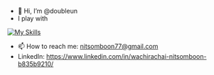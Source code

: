 - 👋 Hi, I’m @doubleun
- I play with

[![My Skills](https://skillicons.dev/icons?i=html,css,js,ts,dart,go,htmx,tailwind,nodejs,react,svelte,nextjs,flutter,tauri,threejs,postgres,redis,prisma)](https://skillicons.dev)

- 📫 How to reach me: nitsomboon77@gmail.com
- LinkedIn: https://www.linkedin.com/in/wachirachai-nitsomboon-b835b9210/
